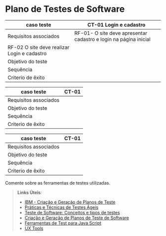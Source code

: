 # Plano de Testes de Software

|caso teste           | CT-01 Login e cadastro                                |                     
|---------------------|------------------------------------------------------ |
|Requisitos associados| RF-01- O site deve apresentar cadastro e login na página inicial|                 
                        RF-02 O site deve realizar Login e cadastro                     |                          
|Objetivo do teste    |                                                                |
|Sequência            |                                                                |
| Criterio de êxito   |                                                                |


|caso teste           | CT-01                     |
|---------------------|---------------------------|
|Requisitos associados|                           |
|Objetivo do teste    |                           |
|Sequência            |                           |
| Criterio de êxito   |                           |


|caso teste           | CT-01                     |
|---------------------|---------------------------|
|Requisitos associados|                           |
|Objetivo do teste    |                           |
|Sequência            |                           |
| Criterio de êxito   |                           |

Comente sobre as ferramentas de testes utilizadas.
 
> **Links Úteis**:
> - [IBM - Criação e Geração de Planos de Teste](https://www.ibm.com/developerworks/br/local/rational/criacao_geracao_planos_testes_software/index.html)
> - [Práticas e Técnicas de Testes Ágeis](http://assiste.serpro.gov.br/serproagil/Apresenta/slides.pdf)
> -  [Teste de Software: Conceitos e tipos de testes](https://blog.onedaytesting.com.br/teste-de-software/)
> - [Criação e Geração de Planos de Teste de Software](https://www.ibm.com/developerworks/br/local/rational/criacao_geracao_planos_testes_software/index.html)
> - [Ferramentas de Test para Java Script](https://geekflare.com/javascript-unit-testing/)
> - [UX Tools](https://uxdesign.cc/ux-user-research-and-user-testing-tools-2d339d379dc7)
